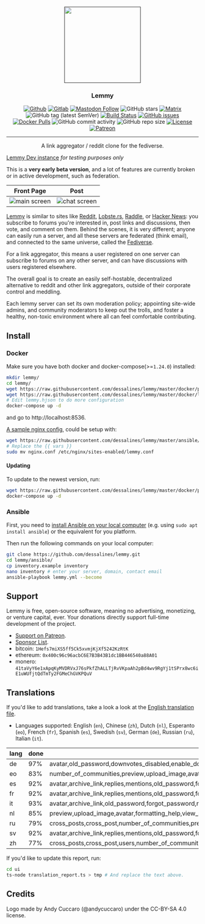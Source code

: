 <p align="center">
  <a href="" rel="noopener">
 <img width=200px height=200px src="ui/assets/favicon.svg"></a>
</p>

<h3 align="center">Lemmy</h3>

<div align="center">

[![Github](https://img.shields.io/badge/-Github-blue)](https://github.com/dessalines/lemmy)
[![Gitlab](https://img.shields.io/badge/-Gitlab-yellowgreen)](https://gitlab.com/dessalines/lemmy)
[![Mastodon Follow](https://img.shields.io/mastodon/follow/810572?domain=https%3A%2F%2Fmastodon.social&style=social)](https://mastodon.social/@LemmyDev)
![GitHub stars](https://img.shields.io/github/stars/dessalines/lemmy?style=social)
[![Matrix](https://img.shields.io/matrix/rust-reddit-fediverse:matrix.org.svg?label=matrix-chat)](https://riot.im/app/#/room/#rust-reddit-fediverse:matrix.org)
![GitHub tag (latest SemVer)](https://img.shields.io/github/tag/dessalines/lemmy.svg)
[![Build Status](https://travis-ci.org/dessalines/lemmy.svg?branch=master)](https://travis-ci.org/dessalines/lemmy)
[![GitHub issues](https://img.shields.io/github/issues-raw/dessalines/lemmy.svg)](https://github.com/dessalines/lemmy/issues)
[![Docker Pulls](https://img.shields.io/docker/pulls/dessalines/lemmy.svg)](https://cloud.docker.com/repository/docker/dessalines/lemmy/)
![GitHub commit activity](https://img.shields.io/github/commit-activity/m/dessalines/lemmy.svg)
![GitHub repo size](https://img.shields.io/github/repo-size/dessalines/lemmy.svg)
[![License](https://img.shields.io/github/license/dessalines/lemmy.svg)](LICENSE)
[![Patreon](https://img.shields.io/badge/-Support%20on%20Patreon-blueviolet.svg)](https://www.patreon.com/dessalines)
</div>

---

<p align="center">A link aggregator / reddit clone for the fediverse.
    <br> 
</p>

[Lemmy Dev instance](https://dev.lemmy.ml) *for testing purposes only*

This is a **very early beta version**, and a lot of features are currently broken or in active development, such as federation.

Front Page|Post
---|---
![main screen](https://i.imgur.com/kZSRcRu.png)|![chat screen](https://i.imgur.com/4XghNh6.png)

[Lemmy](https://github.com/dessalines/lemmy) is similar to sites like [Reddit](https://reddit.com), [Lobste.rs](https://lobste.rs), [Raddle](https://raddle.me), or [Hacker News](https://news.ycombinator.com/): you subscribe to forums you're interested in, post links and discussions, then vote, and comment on them. Behind the scenes, it is very different; anyone can easily run a server, and all these servers are federated (think email), and connected to the same universe, called the [Fediverse](https://en.wikipedia.org/wiki/Fediverse).

For a link aggregator, this means a user registered on one server can subscribe to forums on any other server, and can have discussions with users registered elsewhere.

The overall goal is to create an easily self-hostable, decentralized alternative to reddit and other link aggregators, outside of their corporate control and meddling.

Each lemmy server can set its own moderation policy; appointing site-wide admins, and community moderators to keep out the trolls, and foster a healthy, non-toxic environment where all can feel comfortable contributing.

## Install

### Docker

Make sure you have both docker and docker-compose(>=`1.24.0`) installed:

```bash
mkdir lemmy/
cd lemmy/
wget https://raw.githubusercontent.com/dessalines/lemmy/master/docker/prod/docker-compose.yml
wget https://raw.githubusercontent.com/dessalines/lemmy/master/docker/lemmy.hjson
# Edit lemmy.hjson to do more configuration
docker-compose up -d
```

and go to http://localhost:8536.

[A sample nginx config](/ansible/templates/nginx.conf), could be setup with:

```bash
wget https://raw.githubusercontent.com/dessalines/lemmy/master/ansible/templates/nginx.conf
# Replace the {{ vars }}
sudo mv nginx.conf /etc/nginx/sites-enabled/lemmy.conf
```
#### Updating

To update to the newest version, run:

```bash
wget https://raw.githubusercontent.com/dessalines/lemmy/master/docker/prod/docker-compose.yml
docker-compose up -d
```

### Ansible

First, you need to [install Ansible on your local computer](https://docs.ansible.com/ansible/latest/installation_guide/intro_installation.html) (e.g. using `sudo apt install ansible`) or the equivalent for you platform.

Then run the following commands on your local computer:

```bash
git clone https://github.com/dessalines/lemmy.git
cd lemmy/ansible/
cp inventory.example inventory
nano inventory # enter your server, domain, contact email
ansible-playbook lemmy.yml --become
```

## Support

Lemmy is free, open-source software, meaning no advertising, monetizing, or venture capital, ever. Your donations directly support full-time development of the project.

- [Support on Patreon](https://www.patreon.com/dessalines).
- [Sponsor List](https://dev.lemmy.ml/sponsors).
- bitcoin: `1Hefs7miXS5ff5Ck5xvmjKjXf5242KzRtK`
- ethereum: `0x400c96c96acbC6E7B3B43B1dc1BB446540a88A01`
- monero: `41taVyY6e1xApqKyMVDRVxJ76sPkfZhALLTjRvVKpaAh2pBd4wv9RgYj1tSPrx8wc6iE1uWUfjtQdTmTy2FGMeChGVKPQuV`

## Translations 

If you'd like to add translations, take a look a look at the [English translation file](ui/src/translations/en.ts).

- Languages supported: English (`en`), Chinese (`zh`), Dutch (`nl`), Esperanto (`eo`), French (`fr`), Spanish (`es`), Swedish (`sv`), German (`de`), Russian (`ru`), Italian (`it`).

lang | done | missing
--- | --- | ---
de | 97% | avatar,old_password,downvotes_disabled,enable_downvotes,open_registration,registration_closed,enable_nsfw 
eo | 83% | number_of_communities,preview,upload_image,avatar,formatting_help,view_source,sticky,unsticky,archive_link,stickied,delete_account,delete_account_confirm,banned,creator,number_online,replies,mentions,old_password,forgot_password,reset_password_mail_sent,password_change,new_password,no_email_setup,language,browser_default,downvotes_disabled,enable_downvotes,open_registration,registration_closed,enable_nsfw,theme,are_you_sure,yes,no 
es | 92% | avatar,archive_link,replies,mentions,old_password,forgot_password,reset_password_mail_sent,password_change,new_password,no_email_setup,language,browser_default,downvotes_disabled,enable_downvotes,open_registration,registration_closed,enable_nsfw 
fr | 92% | avatar,archive_link,replies,mentions,old_password,forgot_password,reset_password_mail_sent,password_change,new_password,no_email_setup,language,browser_default,downvotes_disabled,enable_downvotes,open_registration,registration_closed,enable_nsfw 
it | 93% | avatar,archive_link,old_password,forgot_password,reset_password_mail_sent,password_change,new_password,no_email_setup,language,browser_default,downvotes_disabled,enable_downvotes,open_registration,registration_closed,enable_nsfw 
nl | 85% | preview,upload_image,avatar,formatting_help,view_source,sticky,unsticky,archive_link,stickied,delete_account,delete_account_confirm,banned,creator,number_online,replies,mentions,old_password,forgot_password,reset_password_mail_sent,password_change,new_password,no_email_setup,language,browser_default,downvotes_disabled,enable_downvotes,open_registration,registration_closed,enable_nsfw,theme 
ru | 79% | cross_posts,cross_post,number_of_communities,preview,upload_image,avatar,formatting_help,view_source,sticky,unsticky,archive_link,stickied,delete_account,delete_account_confirm,banned,creator,number_online,replies,mentions,old_password,forgot_password,reset_password_mail_sent,password_change,new_password,no_email_setup,language,browser_default,downvotes_disabled,enable_downvotes,open_registration,registration_closed,enable_nsfw,recent_comments,theme,monero,by,to,transfer_community,transfer_site,are_you_sure,yes,no 
sv | 92% | avatar,archive_link,replies,mentions,old_password,forgot_password,reset_password_mail_sent,password_change,new_password,no_email_setup,language,browser_default,downvotes_disabled,enable_downvotes,open_registration,registration_closed,enable_nsfw 
zh | 77% | cross_posts,cross_post,users,number_of_communities,preview,upload_image,avatar,formatting_help,view_source,sticky,unsticky,archive_link,settings,stickied,delete_account,delete_account_confirm,banned,creator,number_online,replies,mentions,old_password,forgot_password,reset_password_mail_sent,password_change,new_password,no_email_setup,language,browser_default,downvotes_disabled,enable_downvotes,open_registration,registration_closed,enable_nsfw,recent_comments,nsfw,show_nsfw,theme,monero,by,to,transfer_community,transfer_site,are_you_sure,yes,no 

If you'd like to update this report, run:

```bash 
cd ui
ts-node translation_report.ts > tmp # And replace the text above.
```

## Credits

Logo made by Andy Cuccaro (@andycuccaro) under the CC-BY-SA 4.0 license.
